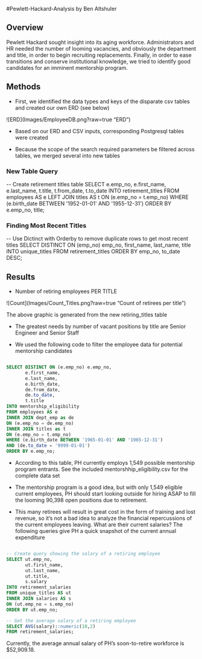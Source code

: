 #Pewlett-Hackard-Analysis by Ben Altshuler

## Overview

Pewlett Hackard sought insight into its aging workforce. Administrators and HR needed the number of looming vacancies, and obviously the department and title, in order to begin recruiting replacements. Finally, in order to ease transitions and conserve institutional knowledge, we tried to identify good candidates for an imminent mentorship program. 


## Methods

- First, we identified the data types and keys of the disparate csv tables and created our own ERD (see below)

![ERD](Images/EmployeeDB.png?raw=true “ERD”)

- Based on our ERD and CSV inputs, corresponding Postgresql tables were created

- Because the scope of the search required parameters be filtered across tables, we merged several into new tables

### New Table Query
-- Create retirement titles table
SELECT e.emp_no,
       e.first_name,
       e.last_name,
       t.title,
       t.from_date,
       t.to_date
INTO retirement_titles
FROM employees AS e
LEFT JOIN titles AS t
ON (e.emp_no = t.emp_no)
WHERE (e.birth_date BETWEEN '1952-01-01' AND '1955-12-31')
ORDER BY e.emp_no, title;

### Finding Most Recent Titles
-- Use Dictinct with Orderby to remove duplicate rows to get most recent titles
SELECT DISTINCT ON (emp_no) emp_no,
first_name,
last_name,
title
INTO unique_titles
FROM retirement_titles
ORDER BY emp_no, to_date DESC;

## Results

- Number of retiring employees PER TITLE 

![Count](Images/Count_Titles.png?raw=true “Count of retirees per title”)

The above graphic is generated from the new retiring_titles table

- The greatest needs by number of vacant positions by title are Senior Engineer and Senior Staff

- We used the following code to filter the employee data for potential mentorship candidates
``` SQL

SELECT DISTINCT ON (e.emp_no) e.emp_no,
       e.first_name,
       e.last_name,
       e.birth_date,
       de.from_date,
       de.to_date,
       t.title
INTO mentorship_eligibility
FROM employees AS e
INNER JOIN dept_emp as de
ON (e.emp_no = de.emp_no)
INNER JOIN titles as t
ON (e.emp_no = t.emp_no)
WHERE (e.birth_date BETWEEN '1965-01-01' AND '1965-12-31')
AND (de.to_date = '9999-01-01')
ORDER BY e.emp_no;
```


- According to this table, PH currently employs 1,549 possible mentorship program entrants. See the included mentorshhip_eligibility.csv for the complete data set

- The mentorship program is a good idea, but with only 1,549 eligible current employees, PH should start looking outside for hiring ASAP to fill the looming 90,398 open positions due to retirement. 

- This many retirees will result in great cost in the form of training and lost revenue, so it’s not a bad idea to analyze the financial repercussions of the current employees leaving. What are their current salaries? The following queries give PH a quick snapshot of the current annual expenditure 
``` SQL

-- Create query showing the salary of a retiring employee
SELECT ut.emp_no,
       ut.first_name,
       ut.last_name,
       ut.title,
       s.salary
INTO retirement_salaries
FROM unique_titles AS ut
INNER JOIN salaries AS s
ON (ut.emp_no = s.emp_no)
ORDER BY ut.emp_no;

-- Get the average salary of a retiring employee
SELECT AVG(salary)::numeric(10,2)
FROM retirement_salaries;

```
Currently, the average annual salary of PH’s soon-to-retire workforce is $52,909.18. 
